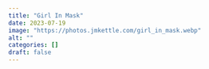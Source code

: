 ```yaml
---
title: "Girl In Mask"
date: 2023-07-19
image: "https://photos.jmkettle.com/girl_in_mask.webp"
alt: ""
categories: []
draft: false
---
```

